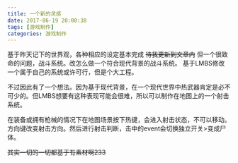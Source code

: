 ```yaml
---
title: 一个新的灵感
date: 2017-06-19 20:00:38
tags: [游戏制作]
categories: 游戏制作
---
```

基于昨天记下的世界观，各种相应的设定基本完成 ~~待我更新到文章内~~
但一个很致命的问题，战斗系统。改怎么做一个符合现代背景的战斗系统。
基于LMBS修改一个属于自己的系统或许可行，但是个大工程。


不过因此有了一个想法。因为基于现代背景，在一个现代世界中热武器肯定是必不可少的。但LMBS想要有这种表现可能会很难，所以可以制作在地图上的一个射击系统。


在装备或拥有枪械的情况下在地图场景按下热键，会进入射击状态，不可以移动。方向键改变射击方向。然后进行射击判断，击中的event会切换独立开关>变成尸体。

~~其实一切的一切都基于有素材啊233~~
